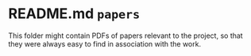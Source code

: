 # README.md `papers`

This folder might contain PDFs of papers relevant to the project, so that they were always easy to find in association with the work.
